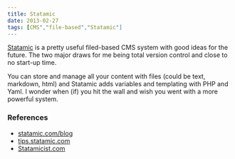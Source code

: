 ```yaml
---
title: Statamic
date: 2013-02-27
tags: [CMS","file-based","Statamic"]
---
```


[Statamic](http://statamic.com/) is a pretty useful filed-based CMS system with good ideas for the future. The two major draws for me being total version control and close to no start-up time.

You can store and manage all your content with files (could be text, markdown, html) and Statamic adds variables and templating with PHP and Yaml. I wonder when (if) you hit the wall and wish you went with a more powerful system.

### References

- [statamic.com/blog](http://statamic.com/blog)
- [tips.statamic.com](http://tips.statamic.com/)
- [Statamicist.com](http://statamicist.com/)
